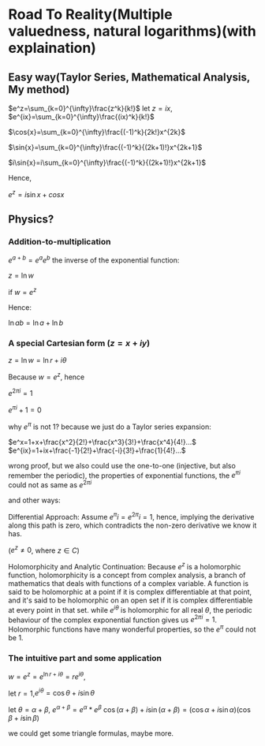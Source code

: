 # Road To Reality(Multiple valuedness, natural logarithms)(with explaination)

## Easy way(Taylor Series, Mathematical Analysis, My method)

$e^z=\sum_{k=0}^{\infty}\frac{z^k}{k!}$
let $z = ix$, $e^{ix}=\sum_{k=0}^{\infty}\frac{(ix)^k}{k!}$

$\cos{x}=\sum_{k=0}^{\infty}\frac{(-1)^k}{2k!}x^{2k}$

$\sin{x}=\sum_{k=0}^{\infty}\frac{(-1)^k}{(2k+1)!}x^{2k+1}$

$i\sin{x}=i\sum_{k=0}^{\infty}\frac{(-1)^k}{(2k+1)!}x^{2k+1}$

Hence,

$e^z=i\sin{x}+cos{x}$

## Physics?

### Addition-to-multiplication

$e^{a+b}=e^ae^b$
the inverse of the exponential function:

$z=\ln{w}$

if $w = e^z$

Hence:

$\ln{ab}=\ln{a}+\ln{b}$

### A special Cartesian form ($z=x+iy$)

$z=\ln{w}=\ln{r}+i\theta$

Because $w=e^z$, hence

$e^{2\pi i}=1$

$e^{\pi i} + 1 = 0$

why $e^{\pi}$ is not 1? because we just do a Taylor series expansion:

$e^x=1+x+\frac{x^2}{2!}+\frac{x^3}{3!}+\frac{x^4}{4!}...$
$e^{ix}=1+ix+\frac{-1}{2!}+\frac{-i}{3!}+\frac{1}{4!}...$

wrong proof, but we also could use the one-to-one (injective, but also remember the periodic), the properties of exponential functions, the $e^{\pi i}$ could not as same as $e^{2\pi i}$

and other ways:

Differential Approach: Assume $e^\pi i = e^{2\pi} i = 1$, hence, implying the derivative along this path is zero, which contradicts the non-zero derivative we know it has.

($e^z \neq 0$, where
$z \in C$)

Holomorphicity and Analytic Continuation: Because $e^z$ is a holomorphic function, holomorphicity is a concept from complex analysis, a branch of mathematics that deals with functions of a complex variable. A function is said to be holomorphic at a point if it is complex differentiable at that point, and it's said to be holomorphic on an open set if it is complex differentiable at every point in that set. while $e^{iθ}$ is holomorphic for all real $θ$, the periodic behaviour of the complex exponential function gives us $e^{2π i}=1$. Holomorphic functions have many wonderful properties, so the $e^\pi$ could not be 1.

### The intuitive part and some application

$w=e^z=e^{\ln{r}+i\theta}=re^{i\theta}$,

let $r = 1$,$e^{i\theta}=\cos\theta+i\sin\theta$

let $\theta = \alpha+\beta$, $e^{\alpha+\beta}=e^{\alpha}*e^{\beta}$
$\cos{(\alpha+\beta)}+i\sin{(\alpha+\beta)}=(\cos\alpha+i\sin\alpha)(\cos\beta+i\sin\beta)$

we could get some triangle formulas, maybe more.
